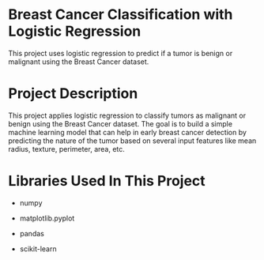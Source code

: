 # Breast Cancer Classification with Logistic Regression
This project uses logistic regression to predict if a tumor is benign or malignant using the Breast Cancer dataset.
# Project Description
This project applies logistic regression to classify tumors as malignant or benign using the Breast Cancer dataset. 
The goal is to build a simple machine learning model that can help in early breast cancer detection by predicting the nature of the tumor based on several input features like mean radius, texture, perimeter, area, etc.
# Libraries Used In This Project
+ numpy
* matplotlib.pyplot
- pandas
* scikit-learn
   
